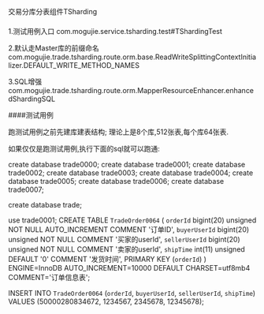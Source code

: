 交易分库分表组件TSharding



####
1.测试用例入口  com.mogujie.service.tsharding.test#TShardingTest

2.默认走Master库的前缀命名 com.mogujie.trade.tsharding.route.orm.base.ReadWriteSplittingContextInitializer.DEFAULT_WRITE_METHOD_NAMES

3.SQL增强 com.mogujie.trade.tsharding.route.orm.MapperResourceEnhancer.enhancedShardingSQL


####测试用例

跑测试用例之前先建库建表结构;
理论上是8个库,512张表,每个库64张表.

如果仅仅是跑测试用例,执行下面的sql就可以跑通:

create database trade0000;
create database trade0001;
create database trade0002;
create database trade0003;
create database trade0004;
create database trade0005;
create database trade0006;
create database trade0007;

create database trade;

use trade0001;
CREATE TABLE `TradeOrder0064` (
  `orderId` bigint(20) unsigned NOT NULL AUTO_INCREMENT COMMENT '订单ID',
  `buyerUserId` bigint(20) unsigned NOT NULL COMMENT '买家的userId',
  `sellerUserId` bigint(20) unsigned NOT NULL COMMENT '卖家的userId',
  `shipTime` int(11) unsigned DEFAULT '0' COMMENT '发货时间',
  PRIMARY KEY (`orderId`)
) ENGINE=InnoDB AUTO_INCREMENT=10000 DEFAULT CHARSET=utf8mb4 COMMENT='订单信息表';

INSERT INTO `TradeOrder0064` (`orderId`, `buyerUserId`, `sellerUserId`, `shipTime`)
VALUES
	(50000280834672, 1234567, 2345678, 12345678);
